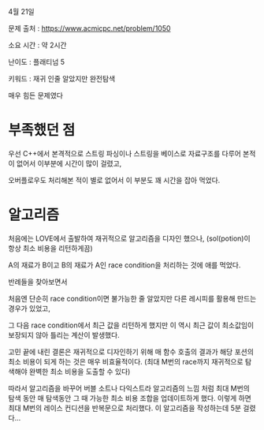 4월 21일

문제 출처 : https://www.acmicpc.net/problem/1050

소요 시간 : 약 2시간

난이도 : 플래티넘 5

키워드 : 재귀 인줄 알았지만 완전탐색

매우 힘든 문제였다

# 부족했던 점

우선 C++에서 본격적으로 스트링 파싱이나 스트링을 베이스로 자료구조를 다루어 본적이 없어서 이부분에 시간이 많이 걸렸고,

오버플로우도 처리해본 적이 별로 없어서 이 부분도 꽤 시간을 잡아 먹었다.

# 알고리즘

처음에는 LOVE에서 출발하여 재귀적으로 알고리즘을 디자인 했으나, (sol(potion)이 항상 최소 비용을 리턴하게끔)

A의 재료가 B이고 B의 재료가 A인 race condition을 처리하는 것에 애를 먹었다.

반례들을 찾아보면서

처음엔 단순히 race condition이면 불가능한 줄 알았지만 다른 레시피를 활용해 만드는 경우가 있었고,

그 다음 race condition에서 최근 값을 리턴하게 했지만 이 역시 최근 값이 최소값임이 보장되지 않아 틀리는 계산이 발생했다.

고민 끝에 내린 결론은 재귀적으로 디자인하기 위해 매 함수 호출의 결과가 해당 포션의 최소 비용이 되게 하는 것은 매우 비효율적이다.
(최대 M번의 race까지 재귀적으로 탐색해야 완벽한 최소 비용을 도출할 수 있다)

따라서 알고리즘을 바꾸어 버블 소트나 다익스트라 알고리즘의 느낌 처럼 최대 M번의 탐색 동안 매 탐색동안 그 때 가능한 최소 비용 조합을 업데이트하게 했다.
이렇게 하면 최대 M번의 레이스 컨디션을 반복문으로 처리했다. 이 알고리즘을 작성하는데 5분 걸렸다...

